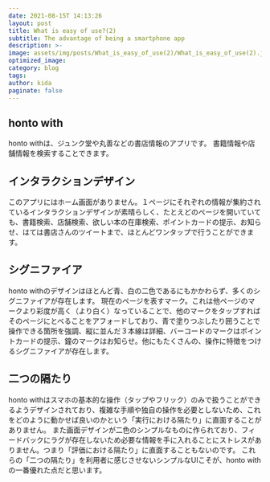 ```yaml
---
date: 2021-08-15T 14:13:26
layout: post
title: What is easy of use?(2)
subtitle: The advantage of being a smartphone app
description: >-
image: assets/img/posts/What_is_easy_of_use(2)/What_is_easy_of_use(2).jpg
optimized_image: 
category: blog
tags: 
author: kida
paginate: false
---
```


## honto with

honto withは、ジュンク堂や丸善などの書店情報のアプリです。
書籍情報や店舗情報を検索することできます。

## インタラクションデザイン

このアプリにはホーム画面がありません。１ページにそれぞれの情報が集約されているインタラクションデザインが素晴らしく、たとえどのページを開いていても、書籍検索、店舗検索、欲しい本の在庫検索、ポイントカードの提示、お知らせ、はては書店さんのツイートまで、ほとんどワンタップで行うことができます。

## シグニファイア

honto withのデザインはほとんど青、白の二色であるにもかかわらず、多くのシグニファイアが存在します。
現在のページを表すマーク。これは他ページのマークより彩度が高く（より白く）なっていることで、他のマークをタップすればそのページにとべることをアフォードしており、青で塗りつぶしたり囲うことで操作できる箇所を強調、縦に並んだ３本線は詳細、バーコードのマークはポイントカードの提示、鐘のマークはお知らせ。他にもたくさんの、操作に特徴をつけるシグニファイアが存在します。

## 二つの隔たり

honto withはスマホの基本的な操作（タップやフリック）のみで扱うことができるようデザインされており、複雑な手順や独自の操作を必要としないため、これをどのように動かせば良いのかという「実行における隔たり」に直面することがありません。
また画面デザインが二色のシンプルなものに作られており、フィードバックにラグが存在しないため必要な情報を手に入れることにストレスがありません。つまり「評価における隔たり」に直面することもないのです。
これらの「二つの隔たり」を利用者に感じさせないシンプルなUIこそが、honto withの一番優れた点だと思います。